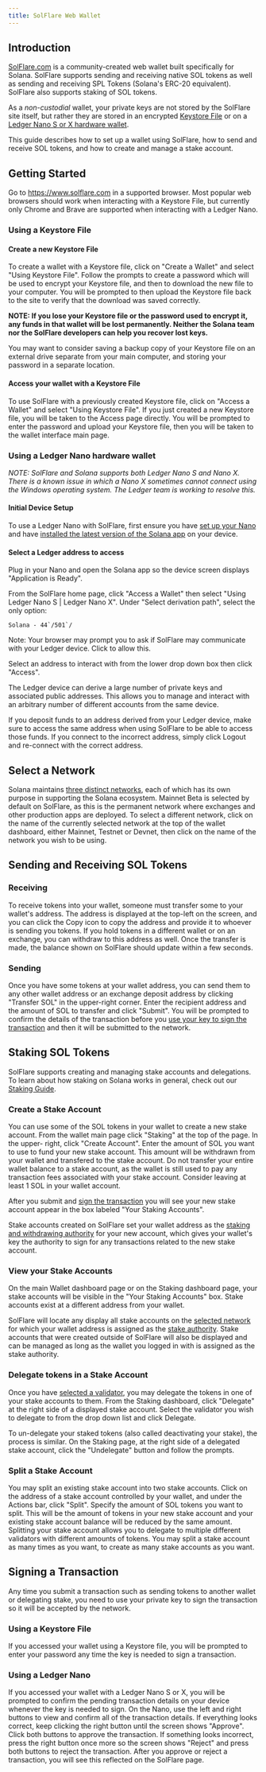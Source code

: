 ```yaml
---
title: SolFlare Web Wallet
---
```


## Introduction

[SolFlare.com](https://solflare.com/) is a community-created web wallet built
specifically for Solana.
SolFlare supports sending and receiving native SOL tokens as well as sending and
receiving SPL Tokens (Solana's ERC-20 equivalent).
SolFlare also supports staking of SOL tokens.

As a _non-custodial_ wallet, your private keys are not stored by the SolFlare
site itself, but rather they are stored in an encrypted
[Keystore File](#using-a-keystore-file) or on a
[Ledger Nano S or X hardware wallet](#using-a-ledger-nano-hardware-wallet).

This guide describes how to set up a wallet using SolFlare, how to send and
receive SOL tokens, and how to create and manage a stake account.

## Getting Started

Go to https://www.solflare.com in a supported browser.  Most popular web browsers
should work when interacting with a Keystore File, but currently only
Chrome and Brave are supported when interacting with a Ledger Nano.

### Using a Keystore File

#### Create a new Keystore File
To create a wallet with a Keystore file, click on "Create a Wallet" and select
"Using Keystore File".  Follow the prompts to create a password which will be
used to encrypt your Keystore file, and then to download the new file to your
computer.  You will be prompted to then upload the Keystore file back to the site
to verify that the download was saved correctly.

**NOTE: If you lose your Keystore file or the password used to encrypt it, any
funds in that wallet will be lost permanently.  Neither the Solana team nor the
SolFlare developers can help you recover lost keys.**

You may want to consider saving a backup copy of your Keystore file on an
external drive separate from your main computer, and storing your password in a
separate location.

#### Access your wallet with a Keystore File
To use SolFlare with a previously created Keystore file, click on
"Access a Wallet" and select "Using Keystore File".  If you just created a new
Keystore file, you will be taken to the Access page directly.
You will be prompted to enter the password and upload your Keystore file,
then you will be taken to the wallet interface main page.

### Using a Ledger Nano hardware wallet

*NOTE: SolFlare and Solana supports both Ledger Nano S and Nano X.
There is a known issue in which a Nano X sometimes cannot connect using the
Windows operating system. The Ledger team is working to resolve this.*

#### Initial Device Setup
To use a Ledger Nano with SolFlare, first ensure you have
[set up your Nano](ledger-live.md) and have [installed the latest version of
the Solana app](ledger-live.md#upgrade-to-the-latest-version-of-the-solana-app)
on your device.

#### Select a Ledger address to access
Plug in your Nano and open the Solana app so the device screen displays
"Application is Ready".

From the SolFlare home page, click "Access a Wallet" then select "Using Ledger
Nano S | Ledger Nano X".  Under "Select derivation path", select the only option:

```Solana - 44`/501`/```

Note: Your browser may prompt you to ask if SolFlare may communicate with your
Ledger device.  Click to allow this.

Select an address to interact with from the lower drop down box then click "Access".

The Ledger device can derive a large number of private keys and associated
public addresses. This allows you to manage and interact with an arbitrary
number of different accounts from the same device.

If you deposit funds to an address derived from your Ledger device,
make sure to access the same address when using SolFlare to be able to access
those funds.  If you connect to the incorrect address,
simply click Logout and re-connect with the correct address.

## Select a Network

Solana maintains [three distinct networks](../clusters.md), each of which has
its own purpose in supporting the Solana ecosystem.  Mainnet Beta is selected by
default on SolFlare, as this is the permanent network where exchanges and other
production apps are deployed.  To select a different network, click on the name
of the currently selected network at the top of the wallet dashboard, either
Mainnet, Testnet or Devnet, then click on the name of the network you wish to be
using.

## Sending and Receiving SOL Tokens

### Receiving
To receive tokens into your wallet, someone must transfer some to your wallet's
address.  The address is displayed at the top-left on the screen, and you can
click the Copy icon to copy the address and provide it to whoever is sending you
tokens.  If you hold tokens in a different wallet or on an exchange, you can
withdraw to this address as well.  Once the transfer is made, the balance shown
on SolFlare should update within a few seconds.

### Sending
Once you have some tokens at your wallet address, you can send them to any other
wallet address or an exchange deposit address by clicking "Transfer SOL" in the
upper-right corner.  Enter the recipient address and the amount of SOL to
transfer and click "Submit".  You will be prompted to confirm the details of the
transaction before you [use your key to sign the transaction](#signing-a-transaction)
and then it will be submitted to the network.

## Staking SOL Tokens
SolFlare supports creating and managing stake accounts and delegations.  To learn
about how staking on Solana works in general, check out our
[Staking Guide](../staking.md).

### Create a Stake Account
You can use some of the SOL tokens in your wallet to create a new stake account.
From the wallet main page click "Staking" at the top of the page.  In the upper-
right, click "Create Account".  Enter the amount of SOL you want to use to
fund your new stake account.  This amount will be withdrawn from your wallet
and transfered to the stake account.  Do not transfer your entire wallet balance
to a stake account, as the wallet is still used to pay any transaction fees
associated with your stake account.  Consider leaving at least 1 SOL in your
wallet account.

After you submit and [sign the transaction](#signing-a-transaction) you will see
your new stake account appear in the box labeled "Your Staking Accounts".

Stake accounts created on SolFlare set your wallet address as the
[staking and withdrawing authority](../staking/stake-accounts.md#understanding-account-authorities)
for your new account, which gives your wallet's key the authority to sign
for any transactions related to the new stake account.

### View your Stake Accounts
On the main Wallet dashboard page or on the Staking dashboard page, your stake
accounts will be visible in the "Your Staking Accounts" box.  Stake accounts
exist at a different address from your wallet.

SolFlare will locate any display all stake accounts on the
[selected network](#select-a-network)
for which your wallet address is assigned as the
[stake authority](../staking/stake-accounts.md#understanding-account-authorities).
Stake accounts that were created outside of SolFlare will also be displayed and
can be managed as long as the wallet you logged in with is assigned as the stake
authority.

### Delegate tokens in a Stake Account
Once you have [selected a validator](../staking.md#select-a-validator), you may
delegate the tokens in one of your stake accounts to them.  From the Staking
dashboard, click "Delegate" at the right side of a displayed stake account.
Select the validator you wish to delegate to from the drop down list and click
Delegate.

To un-delegate your staked tokens (also called deactivating your stake), the
process is similar.  On the Staking page, at the right side of a delegated stake
account, click the "Undelegate" button and follow the prompts.

### Split a Stake Account
You may split an existing stake account into two stake accounts.  Click on the
address of a stake account controlled by your wallet, and under the Actions bar,
click "Split".  Specify the amount of SOL tokens you want to split.  This will be
the amount of tokens in your new stake account and your existing stake account
balance will be reduced by the same amount.  Splitting your stake account
allows you to delegate to multiple different validators with different amounts
of tokens. You may split a stake account as many times as you want, to create
as many stake accounts as you want.

## Signing a Transaction
Any time you submit a transaction such as sending tokens to another wallet or
delegating stake, you need to use your private key to sign the transaction so
it will be accepted by the network.

### Using a Keystore File
If you accessed your wallet using a Keystore file, you will be prompted to enter
your password any time the key is needed to sign a transaction.

### Using a Ledger Nano
If you accessed your wallet with a Ledger Nano S or X, you will be prompted to
confirm the pending transaction details on your device whenever the key is needed
to sign. On the Nano, use the left and right buttons to view and confirm all of the
transaction details.  If everything looks correct, keep clicking the right button
until the screen shows "Approve".  Click both buttons to approve the transaction.
If something looks incorrect, press the right button once more so the screen shows
"Reject" and press both buttons to reject the transaction.  After you approve
or reject a transaction, you will see this reflected on the SolFlare page.
